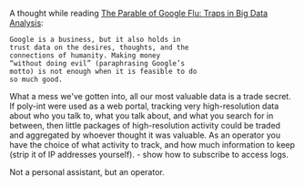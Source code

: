 A thought while reading [The Parable of Google Flu:
Traps in Big Data Analysis](https://gking.harvard.edu/files/gking/files/0314policyforumff.pdf):
```
Google is a business, but it also holds in
trust data on the desires, thoughts, and the
connections of humanity. Making money
“without doing evil” (paraphrasing Google’s
motto) is not enough when it is feasible to do
so much good.
```

What a mess we've gotten into, all our most valuable data is a trade secret. 
If poly-int were used as a web portal, tracking very high-resolution data about who you talk to, what you talk about, and what you search for in between, then little packages of high-resolution activity could be traded and aggregated by whoever thought it was valuable. As an operator you have the choice of what activity to track, and how much information to keep (strip it of IP addresses yourself). - show how to subscribe to access logs.

Not a personal assistant, but an operator. 
